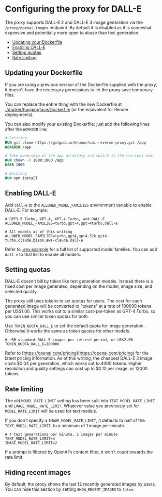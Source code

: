 # Configuring the proxy for DALL-E

The proxy supports DALL-E 2 and DALL-E 3 image generation via the `/proxy/openai-images` endpoint. By default it is disabled as it is somewhat expensive and potentially more open to abuse than text generation.

- [Updating your Dockerfile](#updating-your-dockerfile)
- [Enabling DALL-E](#enabling-dall-e)
- [Setting quotas](#setting-quotas)
- [Rate limiting](#rate-limiting)

## Updating your Dockerfile
If you are using a previous version of the Dockerfile supplied with the proxy, it doesn't have the necessary permissions to let the proxy save temporary files.

You can replace the entire thing with the new Dockerfile at [./docker/huggingface/Dockerfile](../docker/huggingface/Dockerfile) (or the equivalent for Render deployments).

You can also modify your existing Dockerfile; just add the following lines after the `WORKDIR` line:

```Dockerfile
# Existing
RUN git clone https://gitgud.io/khanon/oai-reverse-proxy.git /app
WORKDIR /app

# Take ownership of the app directory and switch to the non-root user
RUN chown -R 1000:1000 /app
USER 1000

# Existing
RUN npm install
```

## Enabling DALL-E
Add `dall-e` to the `ALLOWED_MODEL_FAMILIES` environment variable to enable DALL-E. For example:

```
# GPT3.5 Turbo, GPT-4, GPT-4 Turbo, and DALL-E
ALLOWED_MODEL_FAMILIES=turbo,gpt-4,gpt-4turbo,dall-e

# All models as of this writing
ALLOWED_MODEL_FAMILIES=turbo,gpt4,gpt4-32k,gpt4-turbo,claude,bison,aws-claude,dall-e
```

Refer to [.env.example](../.env.example) for a full list of supported model families. You can add `dall-e` to that list to enable all models.

## Setting quotas
DALL-E doesn't bill by token like text generation models. Instead there is a fixed cost per image generated, depending on the model, image size, and selected quality.

The proxy still uses tokens to set quotas for users. The cost for each generated image will be converted to "tokens" at a rate of 100000 tokens per US$1.00. This works out to a similar cost-per-token as GPT-4 Turbo, so you can use similar token quotas for both.

Use `TOKEN_QUOTA_DALL_E` to set the default quota for image generation. Otherwise it works the same as token quotas for other models.

```
# ~50 standard DALL-E images per refresh period, or US$2.00
TOKEN_QUOTA_DALL_E=200000
```

Refer to [https://openai.com/pricing](https://openai.com/pricing) for the latest pricing information. As of this writing, the cheapest DALL-E 3 image costs $0.04 per generation, which works out to 4000 tokens. Higher resolution and quality settings can cost up to $0.12 per image, or 12000 tokens. 

## Rate limiting
The old `MODEL_RATE_LIMIT` setting has been split into `TEXT_MODEL_RATE_LIMIT` and `IMAGE_MODEL_RATE_LIMIT`. Whatever value you previously set for `MODEL_RATE_LIMIT` will be used for text models.

If you don't specify a `IMAGE_MODEL_RATE_LIMIT`, it defaults to half of the `TEXT_MODEL_RATE_LIMIT`, to a minimum of 1 image per minute.

```
# 4 text generations per minute, 2 images per minute
TEXT_MODEL_RATE_LIMIT=4
IMAGE_MODEL_RATE_LIMIT=2
```

If a prompt is filtered by OpenAI's content filter, it won't count towards the rate limit.

## Hiding recent images
By default, the proxy shows the last 12 recently generated images by users. You can hide this section by setting `SHOW_RECENT_IMAGES` to `false`.
